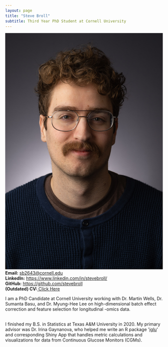 ```yaml
---
layout: page
title: "Steve Broll"
subtitle: Third Year PhD Student at Cornell University
---
```


<div class="row">
  <div class="col-md-4" markdown="1"><a class="thumb">
  <img src="assets/img/headshot.jpg" class="center-block"/></a>
  </div>
<div class="row">
  <div class="col-md-6" markdown="1">
 <strong>Email:</strong> <a href="mailto:sb2643@cornell.edu">sb2643@cornell.edu</a> <br>
<strong>LinkedIn:</strong> <a href="https://www.linkedin.com/in/stevebroll/">https://www.linkedin.com/in/stevebroll/</a> <br>
<strong>GitHub:</strong> <a href="https://github.com/stevebroll/">https://github.com/stevebroll</a> <br>
<strong>(Outdated) CV:</strong><a href="/img/BrollCV.pdf"> Click Here </a>
  </div>
</div>

I am a PhD Candidate at Cornell University working with Dr. Martin Wells, Dr. Sumanta Basu, and Dr. Myung-Hee Lee on high-dimensional batch effect correction and feature selection for longitudinal -omics data. <br> <br>

I finished my B.S. in Statistics at Texas A&M University in 2020. My primary advisor was Dr. Irina Gaynanova, who helped me write an R package '<a href="https://cran.r-project.org/package=iglu">iglu</a>' and corresponding Shiny App that handles metric calculations and visualizations for data from Continuous Glucose Monitors (CGMs). 
<br/> <br/> 

